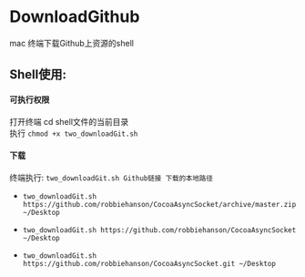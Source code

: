 # DownloadGithub
mac 终端下载Github上资源的shell

## Shell使用:

#### 可执行权限
 打开终端 cd shell文件的当前目录      
 执行 `chmod +x two_downloadGit.sh`
#### 下载
  终端执行: `two_downloadGit.sh Github链接 下载的本地路径`

*  `two_downloadGit.sh https://github.com/robbiehanson/CocoaAsyncSocket/archive/master.zip ~/Desktop`

*  `two_downloadGit.sh https://github.com/robbiehanson/CocoaAsyncSocket ~/Desktop`

*  `two_downloadGit.sh https://github.com/robbiehanson/CocoaAsyncSocket.git ~/Desktop`
